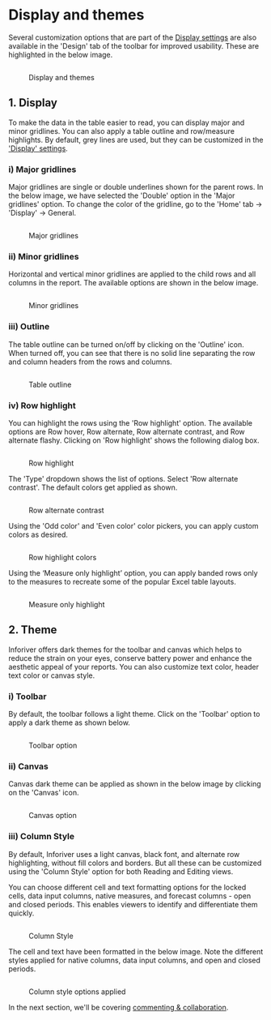 # Display and themes

Several customization options that are part of the [Display settings](../../display-settings/general-settings.md) are also available in the 'Design' tab of the toolbar for improved usability. These are highlighted in the below image.

<figure><img src="../../.gitbook/assets/8.7.1 Display.png" alt=""><figcaption><p>Display and themes</p></figcaption></figure>

## 1. Display

To make the data in the table easier to read, you can display major and minor gridlines. You can also apply a table outline and row/measure highlights. By default, grey lines are used, but they can be customized in the ['Display' settings](../../display-settings/general-settings.md).

### i) Major gridlines

Major gridlines are single or double underlines shown for the parent rows. In the below image, we have selected the 'Double' option in the 'Major gridlines' option. To change the color of the gridline, go to the 'Home' tab -> 'Display' -> General.&#x20;

<figure><img src="../../.gitbook/assets/8.7.3 Display.png" alt=""><figcaption><p>Major gridlines</p></figcaption></figure>

### ii) Minor gridlines

Horizontal and vertical minor gridlines are applied to the child rows and all columns in the report. The available options are shown in the below image.

<figure><img src="../../.gitbook/assets/8.7.4 Display.png" alt=""><figcaption><p>Minor gridlines</p></figcaption></figure>

### iii) Outline

The table outline can be turned on/off by clicking on the 'Outline' icon. When turned off, you can see that there is no solid line separating the row and column headers from the rows and columns.

<figure><img src="../../.gitbook/assets/8.7.5 Display.png" alt=""><figcaption><p>Table outline</p></figcaption></figure>

### iv) Row highlight

You can highlight the rows using the 'Row highlight' option. The available options are Row hover, Row alternate, Row alternate contrast, and Row alternate flashy. Clicking on 'Row highlight' shows the following dialog box.

<figure><img src="../../.gitbook/assets/8.7.6 Display.png" alt=""><figcaption><p>Row highlight</p></figcaption></figure>

The 'Type' dropdown shows the list of options. Select 'Row alternate contrast'. The default colors get applied as shown.

<figure><img src="../../.gitbook/assets/8.7.7 Display.png" alt=""><figcaption><p>Row alternate contrast</p></figcaption></figure>

Using the 'Odd color' and 'Even color' color pickers, you can apply custom colors as desired.&#x20;

<figure><img src="../../.gitbook/assets/8.7.8 Display.png" alt=""><figcaption><p>Row highlight colors</p></figcaption></figure>

Using the ‘Measure only highlight’ option, you can apply banded rows only to the measures to recreate some of the popular Excel table layouts.&#x20;

<figure><img src="../../.gitbook/assets/8.7.9 Display.png" alt=""><figcaption><p>Measure only highlight</p></figcaption></figure>

## 2. Theme

Inforiver offers dark themes for the toolbar and canvas which helps to reduce the strain on your eyes, conserve battery power and enhance the aesthetic appeal of your reports. You can also customize text color, header text color or canvas style.&#x20;

### i) Toolbar

By default, the toolbar follows a light theme. Click on the 'Toolbar' option to apply a dark theme as shown below.

<figure><img src="../../.gitbook/assets/8.7.11 Display.png" alt=""><figcaption><p>Toolbar option</p></figcaption></figure>

### ii) Canvas

Canvas dark theme can be applied as shown in the below image by clicking on the 'Canvas' icon.

<figure><img src="../../.gitbook/assets/8.7.12 Display.png" alt=""><figcaption><p>Canvas option</p></figcaption></figure>

### iii) Column Style

By default, Inforiver uses a light canvas, black font, and alternate row highlighting, without fill colors and borders. But all these can be customized using the 'Column Style' option for both Reading and Editing views.&#x20;

You can choose different cell and text formatting options for the locked cells, data input columns, native measures, and forecast columns - open and closed periods. This enables viewers to identify and differentiate them quickly.

<figure><img src="../../.gitbook/assets/image (2).png" alt=""><figcaption><p>Column Style</p></figcaption></figure>

The cell and text have been formatted in the below image. Note the different styles applied for native columns, data input columns, and open and closed periods.

<figure><img src="../../.gitbook/assets/image.png" alt=""><figcaption><p>Column style options applied</p></figcaption></figure>

In the next section, we'll be covering [commenting & collaboration](../8.-commenting-and-collaboration/).
